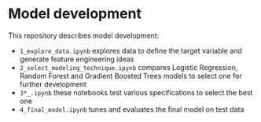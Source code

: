 # Model development
 
This repository describes model development:
- `1_explore_data.ipynb` explores data to define the target variable and generate feature engineering ideas 
- `2_select_modeling_technique.ipynb` compares Logistic Regression, Random Forest and Gradient Boosted Trees models to select one for further development
- `3*_.ipynb` these notebooks test various specifications to select the best one
- `4_final_model.ipynb` tunes and evaluates the final model on test data


